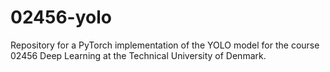 # 02456-yolo
Repository for a PyTorch implementation of the YOLO model for the course 02456 Deep Learning at the Technical University of Denmark.
